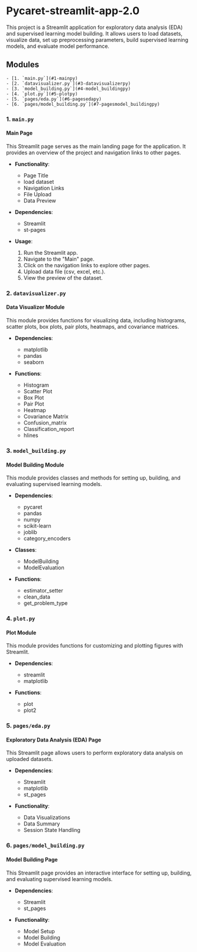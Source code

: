 # Pycaret-streamlit-app-2.0

This project is a Streamlit application for exploratory data analysis (EDA) and supervised learning model building. It allows users to load datasets, visualize data, set up preprocessing parameters, build supervised learning models, and evaluate model performance.

## Modules
    - [1. `main.py`](#1-mainpy)
    - [2. `datavisualizer.py`](#3-datavisualizerpy)
    - [3. `model_building.py`](#4-model_buildingpy)
    - [4. `plot.py`](#5-plotpy)
    - [5. `pages/eda.py`](#6-pagesedapy)
    - [6. `pages/model_building.py`](#7-pagesmodel_buildingpy)
### 1. `main.py`

#### Main Page

This Streamlit page serves as the main landing page for the application. It provides an overview of the project and navigation links to other pages.

- **Functionality**: 
    - Page Title
    - load dataset
    - Navigation Links
    - File Upload
    - Data Preview

- **Dependencies**: 
    - Streamlit
    - st-pages

- **Usage**:
    1. Run the Streamlit app.
    2. Navigate to the "Main" page.
    3. Click on the navigation links to explore other pages.
    4. Upload data file (csv, excel, etc.).
    5. View the preview of the dataset.

### 2. `datavisualizer.py`

#### Data Visualizer Module

This module provides functions for visualizing data, including histograms, scatter plots, box plots, pair plots, heatmaps, and covariance matrices.

- **Dependencies**: 
    - matplotlib
    - pandas
    - seaborn
    

- **Functions**:
    - Histogram
    - Scatter Plot
    - Box Plot
    - Pair Plot
    - Heatmap
    - Covariance Matrix
    - Confusion_matrix
    - Classification_report
    - hlines


### 3. `model_building.py`

#### Model Building Module

This module provides classes and methods for setting up, building, and evaluating supervised learning models.

- **Dependencies**: 
    - pycaret
    - pandas
    - numpy
    - scikit-learn
    - joblib
    - category_encoders

- **Classes**:
    - ModelBuilding
    - ModelEvaluation

- **Functions**:
    - estimator_setter
    - clean_data
    - get_problem_type

### 4. `plot.py`

#### Plot Module

This module provides functions for customizing and plotting figures with Streamlit.

- **Dependencies**: 
    - streamlit
    - matplotlib

- **Functions**:
    - plot
    - plot2

### 5. `pages/eda.py`

#### Exploratory Data Analysis (EDA) Page

This Streamlit page allows users to perform exploratory data analysis on uploaded datasets.

- **Dependencies**: 
    - Streamlit
    - matplotlib
    - st_pages

- **Functionality**:
    - Data Visualizations
    - Data Summary
    - Session State Handling

### 6. `pages/model_building.py`

#### Model Building Page

This Streamlit page provides an interactive interface for setting up, building, and evaluating supervised learning models.

- **Dependencies**: 
    - Streamlit
    - st_pages

- **Functionality**:
    - Model Setup
    - Model Building
    - Model Evaluation
